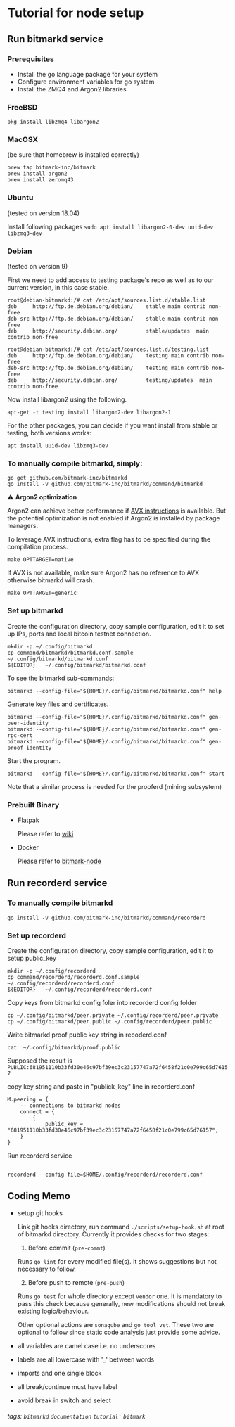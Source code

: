#  Tutorial for node setup 

## Run bitmarkd  service


### Prerequisites

* Install the go language package for your system
* Configure environment variables for go system
* Install the ZMQ4 and Argon2 libraries


### FreeBSD

~~~~~
pkg install libzmq4 libargon2
~~~~~

### MacOSX

(be sure that homebrew is installed correctly)
~~~~
brew tap bitmark-inc/bitmark
brew install argon2
brew install zeromq43
~~~~

### Ubuntu
(tested on version 18.04)

Install following packages
   `sudo apt install libargon2-0-dev uuid-dev libzmq3-dev`

### Debian
(tested on version 9)

First we need to add access to testing package's repo as well as to our current version, in this case stable.
~~~
root@debian-bitmarkd:/# cat /etc/apt/sources.list.d/stable.list 
deb     http://ftp.de.debian.org/debian/    stable main contrib non-free
deb-src http://ftp.de.debian.org/debian/    stable main contrib non-free
deb     http://security.debian.org/         stable/updates  main contrib non-free

root@debian-bitmarkd:/# cat /etc/apt/sources.list.d/testing.list 
deb     http://ftp.de.debian.org/debian/    testing main contrib non-free
deb-src http://ftp.de.debian.org/debian/    testing main contrib non-free
deb     http://security.debian.org/         testing/updates  main contrib non-free
~~~

Now install libargon2 using the following.
```
apt-get -t testing install libargon2-dev libargon2-1
```

For the other packages, you can decide if you want install from stable or testing, both versions works:
```
apt install uuid-dev libzmq3-dev
```

### To manually compile bitmarkd, simply:

~~~~~
go get github.com/bitmark-inc/bitmarkd
go install -v github.com/bitmark-inc/bitmarkd/command/bitmarkd
~~~~~

:warning: **Argon2 optimization**

Argon2 can achieve better performance if [AVX instructions](https://en.wikipedia.org/wiki/Advanced_Vector_Extensions) is available. But the potential optimization is not enabled if Argon2 is installed by package managers.

To leverage AVX instructions, extra flag has to be specified during the compilation process.

```shell
make OPTTARGET=native
```

If AVX is not available, make sure Argon2 has no reference to AVX otherwise bitmarkd will crash.

```shell
make OPTTARGET=generic
```

### Set up bitmarkd

Create the configuration directory, copy sample configuration, edit it to
set up IPs, ports and local bitcoin testnet connection.

~~~~~
mkdir -p ~/.config/bitmarkd
cp command/bitmarkd/bitmarkd.conf.sample  ~/.config/bitmarkd/bitmarkd.conf
${EDITOR}   ~/.config/bitmarkd/bitmarkd.conf
~~~~~

To see the bitmarkd sub-commands:

~~~~~
bitmarkd --config-file="${HOME}/.config/bitmarkd/bitmarkd.conf" help
~~~~~

Generate key files and certificates.

~~~~~
bitmarkd --config-file="${HOME}/.config/bitmarkd/bitmarkd.conf" gen-peer-identity
bitmarkd --config-file="${HOME}/.config/bitmarkd/bitmarkd.conf" gen-rpc-cert
bitmarkd --config-file="${HOME}/.config/bitmarkd/bitmarkd.conf" gen-proof-identity
~~~~~

Start the program.

~~~~~
bitmarkd --config-file="${HOME}/.config/bitmarkd/bitmarkd.conf" start
~~~~~

Note that a similar process is needed for the prooferd (mining subsystem)

###  Prebuilt Binary

* Flatpak

    Please refer to [wiki](https://github.com/bitmark-inc/bitmarkd/wiki/Instruction-for-Flatpak-Prebuilt)

* Docker

    Please refer to [bitmark-node](https://github.com/bitmark-inc/bitmark-node)


## Run recorderd service

### To manually compile bitmarkd

~~~~
go install -v github.com/bitmark-inc/bitmarkd/command/recorderd
~~~~~

### Set up recorderd

Create the configuration directory, copy sample configuration, edit it to setup public_key

~~~~~
mkdir -p ~/.config/recorderd
cp command/recorderd/recorderd.conf.sample  ~/.config/recorderd/recorderd.conf
${EDITOR}   ~/.config/recorderd/recorderd.conf
~~~~~

Copy keys from  bitmarkd config foler into recorderd config folder

~~~
cp ~/.config/bitmarkd/peer.private ~/.config/recorderd/peer.private
cp ~/.config/bitmarkd/peer.public ~/.config/recorderd/peer.public
~~~

Write bitmarkd proof public key string in recoderd.conf

~~~
cat  ~/.config/bitmarkd/proof.public
~~~
Supposed the result is 
```PUBLIC:681951110b33fd30e46c97bf39ec3c23157747a72f6458f21c0e799c65d76157```

copy key string and paste in "publick_key" line in recorderd.conf 

~~~
M.peering = {
    -- connections to bitmarkd nodes
    connect = {
        {
            public_key = "681951110b33fd30e46c97bf39ec3c23157747a72f6458f21c0e799c65d76157",
    }
}

~~~

Run recorderd service

~~~

recorderd --config-file=$HOME/.config/recorderd/recorderd.conf

~~~


## Coding Memo

* setup git hooks

  Link git hooks directory, run command `./scripts/setup-hook.sh` at root of bitmarkd
  directory. Currently it provides checks for two stages:

  1. Before commit (`pre-commt`)

	Runs `go lint` for every modified file(s). It shows suggestions but not
    necessary to follow.

  2. Before push to remote (`pre-push`)

  	Runs `go test` for whole directory except `vendor` one. It is
    mandatory to pass this check because generally, new modifications should not
    break existing logic/behaviour.

    Other optional actions are `sonaqube` and `go tool vet`. These two are
    optional to follow since static code analysis just provide some advice.

* all variables are camel case i.e. no underscores
* labels are all lowercase with '_' between words
* imports and one single block
* all break/continue must have label
* avoid break in switch and select


###### tags: `bitmarkd` `documentation` `tutorial'` `bitmark`